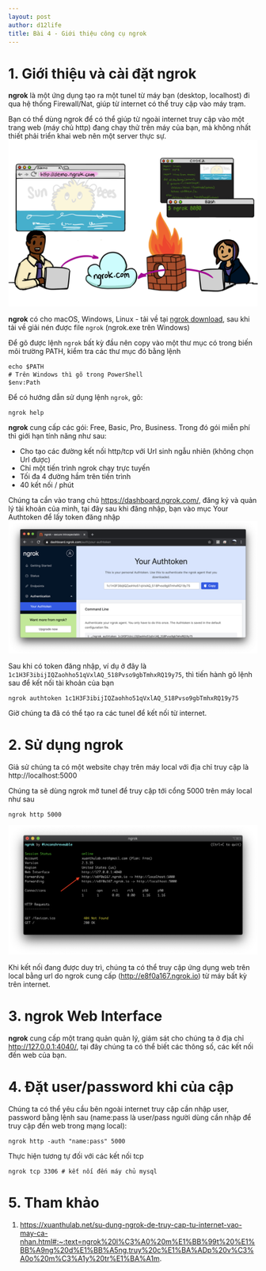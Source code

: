 ```yaml
---
layout: post
author: d12life
title: Bài 4 - Giới thiệu công cụ ngrok
---
```

# 1. Giới thiệu và cài đặt ngrok
**ngrok** là một ứng dụng tạo ra một tunel từ máy bạn (desktop, localhost) đi qua hệ thống Firewall/Nat, giúp từ internet có thể truy cập vào máy trạm.

Bạn có thể dùng ngrok để có thể giúp từ ngoài internet truy cập vào một trang web (máy chủ http) đang chạy thử trên máy của bạn, mà không nhất thiết phải triển khai web nên một server thực sự.
![image](/assets/images/lesson_4/ngrok01.png)

**ngrok** có cho macOS, Windows, Linux - tải về tại [ngrok download](https://ngrok.com/download), sau khi tải về giải nén được file `ngrok` (ngrok.exe trên Windows)

Để gõ được lệnh `ngrok` bất kỳ đầu nên copy vào một thư mục có trong biến môi trường PATH, kiểm tra các thư mục đó bằng lệnh
```
echo $PATH
# Trên Windows thì gõ trong PowerShell
$env:Path
```

Để có hướng dẫn sử dụng lệnh `ngrok`, gõ:
```
ngrok help
```

**ngrok** cung cấp các gói: Free, Basic, Pro, Business. Trong đó gói miễn phí thì giới hạn tính năng như sau:
- Cho tạo các đường kết nối http/tcp với Url sinh ngẫu nhiên (không chọn Url được)
- Chỉ một tiến trình ngrok chạy trực tuyến
- Tối đa 4 đường hầm trên tiến trình
- 40 kết nối / phút

Chúng ta cần vào trang chủ https://dashboard.ngrok.com/, đăng ký và quản lý tài khoản của mình, tại đây sau khi đăng nhập, bạn vào mục Your Authtoken để lấy token đăng nhập
![image](/assets/images/lesson_4/ngrok03.png)

Sau khi có token đăng nhập, ví dụ ở đây là `1c1H3F3ibijIQZaohho51qVxlAQ_518Pvso9gbTmhxRQ19y75`, thì tiến hành gõ lệnh sau để kết nối tài khoản của bạn
```
ngrok authtoken 1c1H3F3ibijIQZaohho51qVxlAQ_518Pvso9gbTmhxRQ19y75
```
Giờ chúng ta đã có thể tạo ra các tunel để kết nối từ internet.

# 2. Sử dụng ngrok
Giả sử chúng ta có một website chạy trên máy local với địa chỉ truy cập là http://localhost:5000

Chúng ta sẽ dùng ngrok mở tunel để truy cập tới cổng 5000 trên máy local như sau
```
ngrok http 5000
```
![image](/assets/images/lesson_4/ngrok06.png)

Khi kết nối đang được duy trì, chúng ta có thể truy cập ứng dụng web trên local bằng url do ngrok cung cấp (http://e8f0a167.ngrok.io) từ máy bất kỳ trên internet.

# 3. **ngrok** Web Interface
**ngrok** cung cấp một trang quản quản lý, giám sát cho chúng ta ở địa chỉ http://127.0.0.1:4040/, tại đây chúng ta có thể biết các thông số, các kết nối đến web của bạn.

# 4. Đặt user/password khi của cập
Chúng ta có thể yêu cầu bên ngoài internet truy cập cần nhập user, password bằng lệnh sau (name:pass là user/pass người dùng cần nhập để truy cập đến web trong mạng local):
```
ngrok http -auth "name:pass" 5000
```

Thực hiện tương tự đối với các kết nối tcp
```
ngrok tcp 3306 # kết nối đến máy chủ mysql
```

# 5. Tham khảo
1. https://xuanthulab.net/su-dung-ngrok-de-truy-cap-tu-internet-vao-may-ca-nhan.html#:~:text=ngrok%20l%C3%A0%20m%E1%BB%99t%20%E1%BB%A9ng%20d%E1%BB%A5ng,truy%20c%E1%BA%ADp%20v%C3%A0o%20m%C3%A1y%20tr%E1%BA%A1m.